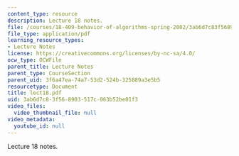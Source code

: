```yaml
---
content_type: resource
description: Lecture 18 notes.
file: /courses/18-409-behavior-of-algorithms-spring-2002/3ab6d7c83f568903517c063b52be01f3_lect18.pdf
file_type: application/pdf
learning_resource_types:
- Lecture Notes
license: https://creativecommons.org/licenses/by-nc-sa/4.0/
ocw_type: OCWFile
parent_title: Lecture Notes
parent_type: CourseSection
parent_uid: 3f6a47ea-74a7-53d2-524b-325889a3e5b5
resourcetype: Document
title: lect18.pdf
uid: 3ab6d7c8-3f56-8903-517c-063b52be01f3
video_files:
  video_thumbnail_file: null
video_metadata:
  youtube_id: null
---
```

Lecture 18 notes.